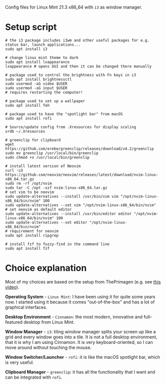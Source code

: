Config files for Linux Mint 21.3 x86_64 with `i3` as window manager. 

# Setup script

```
# the i3 package includes i3wm and other useful packages for e.g. status bar, launch applications...
sudo apt install i3

# change linux mint theme to dark
sudo apt install lxappearance
lxappearance # opens GUI and then it can be changed there manually

# package used to control the brightness with Fn keys in i3
sudo apt install brightnessctl
sudo usermod -aG video $USER
sudo usermod -aG input $USER
# requires restarting the computer!

# package used to set up a wallpaper
sudo apt install feh

# package used to have the "spotlight bar" from macOS
sudo apt install rofi

# Source/update config from .Xresources for display scaling
xrdb ~/.Xresources

# greenclip for clipboard
wget https://github.com/erebe/greenclip/releases/download/v4.2/greenclip
sudo mv greenclip /usr/local/bin/greenclip
sudo chmod +x /usr/local/bin/greenclip

# install latest version of Neovim
curl -LO https://github.com/neovim/neovim/releases/latest/download/nvim-linux-x86_64.tar.gz
sudo rm -rf /opt/nvim
sudo tar -C /opt -xzf nvim-linux-x86_64.tar.gz
# set vim to be neovim
sudo update-alternatives --install /usr/bin/vim vim "/opt/nvim-linux-x86_64/bin/nvim" 100
sudo update-alternatives --set vim "/opt/nvim-linux-x86_64/bin/nvim"
# set neovim as default editor
sudo update-alternatives --install /usr/bin/editor editor "/opt/nvim-linux-x86_64/bin/nvim" 100
sudo update-alternatives --set editor "/opt/nvim-linux-x86_64/bin/nvim"
# requirement for neovim
sudo apt install ripgrep

# install fzf to fuzzy-find in the command line
sudo apt install fzf
```

# Choice explanation

Most of my choices are based on the setup from ThePrimagen (e.g. see [this video](https://www.youtube.com/watch?v=bdumjiHabhQ&t=316s)). 

**Operating System** - `Linux Mint`: I have been using it for quite some years now. I started using it because it comes "out-of-the-box" and has a lot of graphical interfaces.

**Desktop Environment** - `Cinnamon`: the most modern, innovative and full-featured desktop from Linux Mint.

**Window Manager** - `i3`: tiling window manager splits your screen up like a grid and every window goes into a tile. It is not a full desktop environment, that it is why I am using Cinnamon. 
It is very keyboard-oriented, so I can move around without touching the mouse.

**Window Switcher/Launcher** - `rofi`: it is like the macOS spotlight bar, which is very useful.

**Clipboard Manager** - `greenclip`: it has all the functionality that I want and can be integrated with `rofi`.
